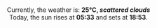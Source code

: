 <p  align="center"><br/>Currently, the weather is: <b> 25°C, <i>scattered clouds</i></b></br>Today, the sun rises at <b>05:33</b> and sets at <b>18:53</b>.</p>